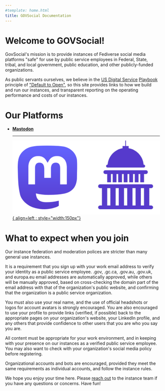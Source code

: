 ```yaml
---
#template: home.html
title: GOVSocial Documentation
---
```


# Welcome to GOVSocial!

GovSocial's mission is to provide instances of Fediverse social media platforms "safe" for use by public service employees in Federal, State, tribal, and local government, public education, and other publicly-funded organizations.

As public servants ourselves, we believe in the [US Digital Service](https://www.usds.gov/) [Playbook](https://playbook.cio.gov/) principle of ["Default to Open"](https://playbook.cio.gov/#play13), so this site provides links to how we build and run our instances, and transparent reporting on the operating performance and costs of our instances.

# Our Platforms

<div class="grid cards" markdown>

-   [**Mastodon**](https://mastodon.govsocial.org/)

    ---
    
    [![Mastodon](/images/mastodongov.png){ align=left : style="width:150px"}](https://mastodon.govsocial.org/)

</div>

# What to expect when you join

Our instance federation and moderation polices are stricter than many general use instances.

It is a requirement that you sign up with your work email address to verify your identity as a public service employee. .gov, .gc.ca, .gov.au, .gov.uk, and europa.eu email addresses are automatically approved, while others will be manually approved, based on cross-checking the domain part of the email address with that of the organization's public website, and confirming that the organization is a public service organization.

You must also use your real name, and the use of official headshots or logos for account avatars is strongly encouraged. You are also encouraged to use your profile to provide links (verified, if possible) back to the appropriate pages on your organization's website, your LinkedIn profile, and any others that provide confidence to other users that you are who you say you are.

All content must be appropriate for your work environment, and in keeping with your presence on our instances as a verified public service employee. You may also want to check with your organization's social media policy before registering.

Organizational accounts and bots are encouraged, provided they meet the same requirements as individual accounts, and follow the instance rules.

We hope you enjoy your time here. Please [reach out](mailto:cunningpike@gmail.com) to the instance team if you have any questions or concerns. Have fun!